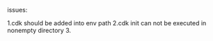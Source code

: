 issues:

1.cdk should be added into env path
2.cdk init can not be executed in nonempty directory
3.